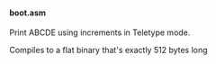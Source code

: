 #### boot.asm

Print ABCDE using increments in Teletype mode.

Compiles to a flat binary that's exactly 512 bytes long
